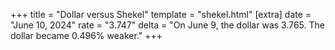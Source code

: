 +++
title = "Dollar versus Shekel"
template = "shekel.html"
[extra]
date = "June 10, 2024"
rate = "3.747"
delta = "On June  9, the dollar was 3.765. The dollar became 0.496% weaker."
+++
